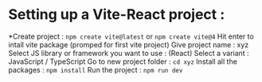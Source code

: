 # Setting up a Vite-React project :

*Create project : `npm create vite@latest` or `npm create vite@4`
Hit enter to intall vite package (promped for first vite project)
Give project name : xyz
Select JS library or framework you want to use : (React)
Select a variant : JavaScript / TypeScript
Go to new project folder : `cd xyz`
Install all the packages : `npm install`
Run the project : `npm run dev`
